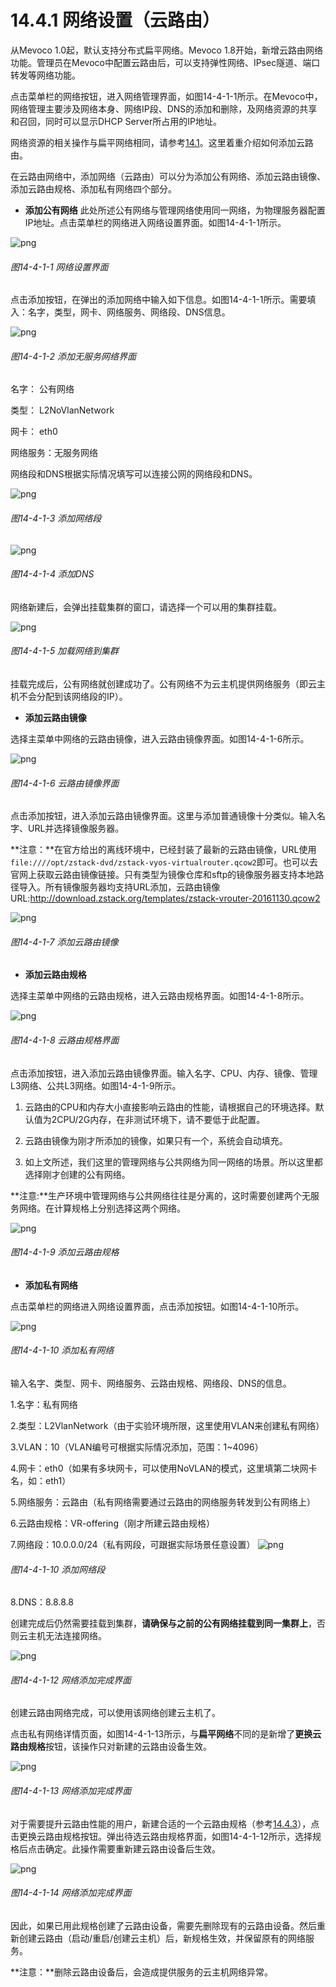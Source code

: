 # 14.4.1 网络设置（云路由）
从Mevoco 1.0起，默认支持分布式扁平网络。Mevoco 1.8开始，新增云路由网络功能。管理员在Mevoco中配置云路由后，可以支持弹性网络、IPsec隧道、端口转发等网络功能。

点击菜单栏的网络按钮，进入网络管理界面，如图14-4-1-1所示。在Mevoco中，网络管理主要涉及网络本身、网络IP段、DNS的添加和删除，及网络资源的共享和召回，同时可以显示DHCP Server所占用的IP地址。

网络资源的相关操作与扁平网络相同，请参考[14.1](/Network/network-setting.md)。这里着重介绍如何添加云路由。

在云路由网络中，添加网络（云路由）可以分为添加公有网络、添加云路由镜像、添加云路由规格、添加私有网络四个部分。

* **添加公有网络**
此处所述公有网络与管理网络使用同一网络，为物理服务器配置IP地址。点击菜单栏的网络进入网络设置界面。如图14-4-1-1所示。

![png](../images/14-4-1-1.png "图14-4-1-1 网络设置界面")
###### 图14-4-1-1 网络设置界面

点击添加按钮，在弹出的添加网络中输入如下信息。如图14-4-1-1所示。需要填入：名字，类型，网卡、网络服务、网络段、DNS信息。

![png](../images/14-4-1-2.png "图14-4-1-2 添加无服务网络界面")

###### 图14-4-1-2 添加无服务网络界面

名字： 公有网络

类型： L2NoVlanNetwork

网卡： eth0

网络服务：无服务网络

网络段和DNS根据实际情况填写可以连接公网的网络段和DNS。

![png](../images/14-4-1-3.png "图14-4-1-3 添加网络段")
###### 图14-4-1-3 添加网络段

 ![png](../images/14-4-1-4.png "图14-4-1-4 添加DNS")

###### 图14-4-1-4 添加DNS


网络新建后，会弹出挂载集群的窗口，请选择一个可以用的集群挂载。

 ![png](../images/14-4-1-5.png "图14-4-1-4 加载网络到集群")
###### 图14-4-1-5 加载网络到集群

挂载完成后，公有网络就创建成功了。公有网络不为云主机提供网络服务（即云主机不会分配到该网络段的IP）。

* **添加云路由镜像**

选择主菜单中网络的云路由镜像，进入云路由镜像界面。如图14-4-1-6所示。

 ![png](../images/14-4-1-6.png "图14-4-1-6 云路由镜像界面")
###### 图14-4-1-6 云路由镜像界面

点击添加按钮，进入添加云路由镜像界面。这里与添加普通镜像十分类似。输入名字、URL并选择镜像服务器。

**注意：**在官方给出的离线环境中，已经封装了最新的云路由镜像，URL使用`file:////opt/zstack-dvd/zstack-vyos-virtualrouter.qcow2`即可。也可以去官网上获取云路由镜像链接。只有类型为镜像仓库和sftp的镜像服务器支持本地路径导入。所有镜像服务器均支持URL添加，云路由镜像URL:http://download.zstack.org/templates/zstack-vrouter-20161130.qcow2

![png](../images/14-4-1-7.png "图14-4-1-7 添加云路由镜像")
###### 图14-4-1-7 添加云路由镜像

* **添加云路由规格**

选择主菜单中网络的云路由规格，进入云路由规格界面。如图14-4-1-8所示。

![png](../images/14-4-1-8.png "图14-4-1-8 云路由规格界面")
###### 图14-4-1-8 云路由规格界面

点击添加按钮，进入添加云路由镜像界面。输入名字、CPU、内存、镜像、管理L3网络、公共L3网络。如图14-4-1-9所示。

1. 云路由的CPU和内存大小直接影响云路由的性能，请根据自己的环境选择。默认值为2CPU/2G内存，在非测试环境下，请不要低于此配置。

2. 云路由镜像为刚才所添加的镜像，如果只有一个，系统会自动填充。

3. 如上文所述，我们这里的管理网络与公共网络为同一网络的场景。所以这里都选择刚才创建的公有网络。

**注意:**生产环境中管理网络与公共网络往往是分离的，这时需要创建两个无服务网络。在计算规格上分别选择这两个网络。

![png](../images/14-4-1-9.png "图14-4-1-9 添加云路由规格")

###### 图14-4-1-9 添加云路由规格

* **添加私有网络**

点击菜单栏的网络进入网络设置界面，点击添加按钮。如图14-4-1-10所示。

![png](../images/14-4-1-10.png "图14-4-1-10 添加私有")
###### 图14-4-1-10 添加私有网络

输入名字、类型、网卡、网络服务、云路由规格、网络段、DNS的信息。

1.名字：私有网络

2.类型：L2VlanNetwork（由于实验环境所限，这里使用VLAN来创建私有网络）

3.VLAN：10（VLAN编号可根据实际情况添加，范围：1~4096）

4.网卡：eth0（如果有多块网卡，可以使用NoVLAN的模式，这里填第二块网卡名，如：eth1）

5.网络服务：云路由（私有网络需要通过云路由的网络服务转发到公有网络上）

6.云路由规格：VR-offering（刚才所建云路由规格）

7.网络段：10.0.0.0/24（私有网段，可跟据实际场景任意设置）
![png](../images/14-4-1-11.png "图14-4-1-10 添加网络段")

###### 图14-4-1-10 添加网络段

8.DNS：8.8.8.8

创建完成后仍然需要挂载到集群，**请确保与之前的公有网络挂载到同一集群上**，否则云主机无法连接网络。

![png](../images/14-4-1-12.png "图14-4-1-12 网络添加完成界面")
###### 图14-4-1-12 网络添加完成界面

创建云路由网络完成，可以使用该网络创建云主机了。

点击私有网络详情页面，如图14-4-1-13所示，与**扁平网络**不同的是新增了**更换云路由规格**按钮，该操作只对新建的云路由设备生效。

![png](../images/14-4-1-13.png "图14-4-1-13 网络添加完成界面")
###### 图14-4-1-13 网络添加完成界面

对于需要提升云路由性能的用户，新建合适的一个云路由规格（参考[14.4.3](/Network/VR-offering.md)），点击更换云路由规格按钮。弹出待选云路由规格界面，如图14-4-1-12所示，选择规格后点击确定。此操作需要重新建云路由设备后生效。

![png](../images/14-4-1-14.png "图14-4-1-12 网络添加完成界面")
###### 图14-4-1-14 网络添加完成界面

因此，如果已用此规格创建了云路由设备，需要先删除现有的云路由设备。然后重新创建云路由（启动/重启/创建云主机）后，新规格生效，并保留原有的网络服务。

**注意：**删除云路由设备后，会造成提供服务的云主机网络异常。
